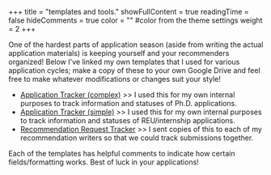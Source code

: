 +++
title = "templates and tools."
showFullContent = true
readingTime = false
hideComments = true
color = "" #color from the theme settings
weight = 2
+++

One of the hardest parts of application season (aside from writing the actual application materials) is keeping yourself and your recommenders organized! Below I've linked my own templates that I used for various application cycles; make a copy of these to your own Google Drive and feel free to make whatever modifications or changes suit your style!

- [Application Tracker (complex)](https://docs.google.com/spreadsheets/d/1KU_31s21nKIAj-0yuHBJBTAiIHwBGlhFNjBySU3Pxq0/edit?usp=share_link) >> I used this for my own internal purposes to track information and statuses of Ph.D. applications.
- [Application Tracker (simple)](https://docs.google.com/spreadsheets/d/1968NuydKmU1WZXhv7Vw1gnEj9ib9ECtcdi_hTRifwcE/edit?usp=sharing) >> I used this for my own internal purposes to track information and statuses of REU/internship applications.
- [Recommendation Request Tracker](https://docs.google.com/spreadsheets/d/1JlrfkySM1JpoVH-_Yw46ib9uoQfoN3thFPkg53_A8I0/edit?usp=share_link) >> I sent copies of this to each of my recommendation writers so that we could track submissions together.

Each of the templates has helpful comments to indicate how certain fields/formatting works. Best of luck in your applications!